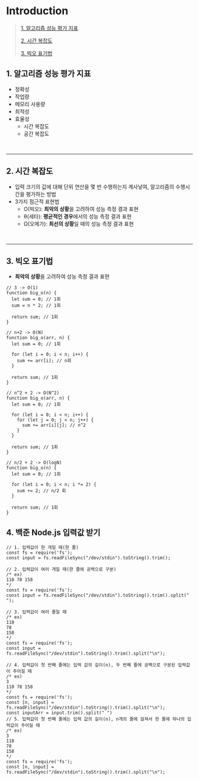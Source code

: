 # Introduction

> [1. 알고리즘 성능 평가 지표](#1-알고리즘-성능-평가-지표)
>
> [2. 시간 복잡도](#2-시간-복잡도)
>
> [3. 빅오 표기법](#3-빅오-표기법)

## 1. 알고리즘 성능 평가 지표

- 정확성
- 작업량
- 메모리 사용량
- 최적성
- 효율성
  - 시간 복잡도
  - 공간 복잡도

<br><hr>

## 2. 시간 복잡도

- 입력 크기의 값에 대해 단위 연산을 몇 번 수행하는지 계사낳여, 알고리즘의 수행시간을 평가하는 방법
- 3가지 점근적 표현법
  - Ο(빅오): **최악의 상황**을 고려하여 성능 측정 결과 표현
  - θ(세타): **평균적인 경우**에서의 성능 측정 결과 표현
  - Ω(오메가): **최선의 상황**일 때의 성능 측정 결과 표현

<br><hr>

## 3. 빅오 표기법

- **최악의 상황**을 고려하여 성능 측정 결과 표현

```
// 3 -> O(1)
function big_o(n) {
  let sum = 0; // 1회
  sum = n * 2; // 1회

  return sum; // 1회
}

// n+2 -> O(N)
function big_o(arr, n) {
  let sum = 0; // 1회

  for (let i = 0; i < n; i++) {
    sum += arr[i]; // n회
  }

  return sum; // 1회
}

// n^2 + 2 -> O(N^2)
function big_o(arr, n) {
  let sum = 0; // 1회

  for (let i = 0; i < n; i++) {
    for (let j = 0; j < n; j++) {
      sum += arr[i][j]; // n^2
    }
  }

  return sum; // 1회
}

// n/2 + 2 -> O(logN)
function big_o(n) {
  let sum = 0; // 1회

  for (let i = 0; i < n; i *= 2) {
    sum += 2; // n/2 회
  }

  return sum; // 1회
}
```

## 4. 백준 Node.js 입력값 받기

```
// 1. 입력값이 한 개일 때(한 줄)
const fs = require('fs');
const input = fs.readFileSync("/dev/stdin").toString().trim();
```

```
// 2. 입력값이 여러 개일 때(한 줄에 공백으로 구분)
/* ex)
110 78 158
*/
const fs = require('fs');
const input = fs.readFileSync("/dev/stdin").toString().trim().split(" ");
```

```
// 3. 입력값이 여러 줄일 때
/* ex)
110
78
158
*/
const fs = require('fs');
const input = fs.readFileSync("/dev/stdin").toString().trim().split("\n");
```

```
// 4. 입력값이 첫 번째 줄에는 입력 값의 길이(n), 두 번째 줄에 공백으로 구분된 입력값이 주어질 때
/* ex)
3
110 78 158
*/
const fs = require('fs');
const [n, input] = fs.readFileSync("/dev/stdin").toString().trim().split("\n");
const inputArr = input.trim().split(" ")
// 5. 입력값이 첫 번째 줄에는 입력 값의 길이(n), n개의 줄에 걸쳐서 한 줄에 하나의 입력값이 주어질 때
/* ex)
3
110
78
158
*/
const fs = require('fs');
const [n, input] = fs.readFileSync("/dev/stdin").toString().trim().split("\n");
```
